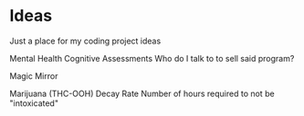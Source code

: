 # Ideas
Just a place for my coding project ideas

Mental Health Cognitive Assessments
	Who do I talk to to sell said program?
  
Magic Mirror

Marijuana (THC-OOH) Decay Rate
	Number of hours required to not be "intoxicated"
